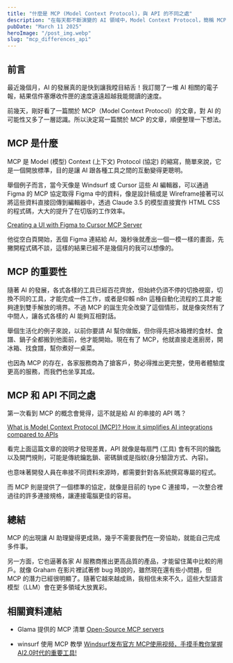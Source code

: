 ```yaml
---
title: "什麼是 MCP (Model Context Protocol)，與 API 的不同之處"
description: "在每天都不斷演變的 AI 領域中，Model Context Protocol，簡稱 MCP 已經成為一股革命性的力量，改變人工智慧與資料來源互動的方式。將深入探討 MCP 是什麼、為何重要、如何運作、其在現實世界的影響。"
pubDate: "March 11 2025"
heroImage: "/post_img.webp"
slug: "mcp_differences_api"
---
```


## 前言

最近幾個月，AI 的發展真的是快到讓我瞠目結舌！我訂閱了一堆 AI 相關的電子報，結果信件塞爆收件匣的速度遠遠超越我能閱讀的速度。

前幾天，剛好看了一篇關於 MCP（Model Context Protocol）的文章，對 AI 的可能性又多了一層認識。所以決定寫一篇關於 MCP 的文章，順便整理一下想法。

## MCP 是什麼

MCP 是 Model (模型) Context (上下文) Protocol (協定) 的縮寫，簡單來說，它是一個開放標準，目的是讓 AI 跟各種工具之間的互動變得更聰明。

舉個例子而言，當今天像是 Windsurf 或 Cursor 這些 AI 編輯器，可以通過 Figma 的 MCP 協定取得 Figma 中的資料，像是設計稿或是 Wireframe接著可以將這些資料直接回傳到編輯器中，透過 Claude 3.5 的模型直接實作 HTML CSS 的程式碼，大大的提升了在切版的工作效率。

[Creating a UI with Figma to Cursor MCP Server](https://www.youtube.com/watch?v=6G9yb-LrEqg)

他從空白頁開始，丟個 Figma 連結給 AI，幾秒後就產出一個一模一樣的畫面，先撇開程式碼不談，這樣的結果已經不是幾個月的我可以想像的。

## MCP 的重要性

隨著 AI 的發展，各式各樣的工具已經百花齊放，但始終仍須不停的切換視窗，切換不同的工具，才能完成一件工作，或者是仰賴 n8n 這種自動化流程的工具才能夠達到雙手解放的境界。不過 MCP 的誕生完全改變了這個情形，就是像突然有了中間人，讓各式各樣的 AI 能夠互相對話。

舉個生活化的例子來說，以前你要請 AI 幫你做飯，但你得先把冰箱裡的食材、食譜、鍋子全都搬到他面前，他才能開始。現在有了 MCP，他就直接走進廚房，開冰箱、找食譜，幫你煮好一桌菜。

也因為 MCP 的存在，各家服務商為了搶客戶，勢必得推出更完整，使用者體驗度更高的服務，而我們也坐享其成。

## MCP 和 API 不同之處

第一次看到 MCP 的概念會覺得，這不就是給 AI 的串接的 API 嗎？

[What is Model Context Protocol (MCP)? How it simplifies AI integrations compared to APIs](https://norahsakal.com/blog/mcp-vs-api-model-context-protocol-explained/#mcp-vs-api-quick-comparison)

看完上面這篇文章的說明才發現差異，API 就像是每扇門 (工具) 會有不同的鑰匙以及開門規則，可能是傳統鑰匙鎖、密碼鎖或是指紋(身分驗證方式、內容)。

也意味著開發人員在串接不同資料來源時，都需要針對各系統撰寫專屬的程式。

而 MCP 則是提供了一個標準的協定，就像是目前的 type C 連接埠，一次整合裡過往的許多連接規格，讓連接電腦更佳的容易。

## 總結

MCP 的出現讓 AI 助理變得更成熟，幾乎不需要我們在一旁協助，就能自己完成多件事。

另一方面，它也逼著各家 AI 服務商推出更高品質的產品，才能留住萬中比較的用戶。就像 Graham 在影片裡試著修 bug 時說的，雖然現在還有些小問題，但 MCP 的潛力已經很明顯了。隨著它越來越成熟，我相信未來不久，這些大型語言模型（LLM）會在更多領域大放異彩。

## 相關資料連結

- Glama 提供的 MCP 清單 [Open-Source MCP servers](https://glama.ai/mcp/servers)

- winsurf 使用 MCP 教學 [Windsurf发布官方 MCP使用视频，手摸手教你掌握AI2.0时代的重要工具!](https://www.youtube.com/watch?v=6xzAbxhLZmM)


